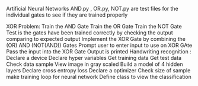 Artificial Neural Networks
AND.py , OR.py, NOT.py are test files for the individual gates to see if they are trained properly

XOR Problem:
Train the AND Gate
Train the OR Gate
Train the NOT Gate
Test is the gates have been trained correctly by checking the output comparing to expected output
Implement the XOR Gate by combining the (OR) AND (NOT(AND)) Gates
Prompt user to enter input to use on XOR GAte
Pass the input into the XOR Gate
Output is printed
Handwriting recognition :
Declare a device
Declare hyper variables
Get training data
Get test data
Check data sample
View image in gray scaled
Build a model of 4 hidden layers
Declare cross entropy loss
Declare a optimizer
Check size of sample
make training loop for neural network
Define class to view the classification
